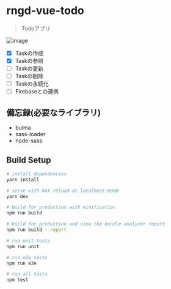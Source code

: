 # rngd-vue-todo

> Todoアプリ

![image](http://www.rinsymbol.sakura.ne.jp/github_images/rngd_todo.png)


* [x] Taskの作成
* [x] Taskの参照
* [ ] Taskの更新
* [ ] Taskの削除
* [ ] Taskの永続化
* [ ] Firebaseとの連携

## 備忘録(必要なライブラリ)

* bulma
* sass-loader
* node-sass

## Build Setup

``` bash
# install dependencies
yarn install

# serve with hot reload at localhost:8080
yarn dev

# build for production with minification
npm run build

# build for production and view the bundle analyzer report
npm run build --report

# run unit tests
npm run unit

# run e2e tests
npm run e2e

# run all tests
npm test
```
